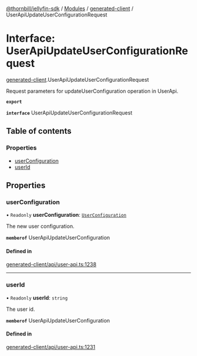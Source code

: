 [@thornbill/jellyfin-sdk](../README.md) / [Modules](../modules.md) / [generated-client](../modules/generated_client.md) / UserApiUpdateUserConfigurationRequest

# Interface: UserApiUpdateUserConfigurationRequest

[generated-client](../modules/generated_client.md).UserApiUpdateUserConfigurationRequest

Request parameters for updateUserConfiguration operation in UserApi.

**`export`**

**`interface`** UserApiUpdateUserConfigurationRequest

## Table of contents

### Properties

- [userConfiguration](generated_client.UserApiUpdateUserConfigurationRequest.md#userconfiguration)
- [userId](generated_client.UserApiUpdateUserConfigurationRequest.md#userid)

## Properties

### userConfiguration

• `Readonly` **userConfiguration**: [`UserConfiguration`](generated_client.UserConfiguration.md)

The new user configuration.

**`memberof`** UserApiUpdateUserConfiguration

#### Defined in

[generated-client/api/user-api.ts:1238](https://github.com/jellyfin/jellyfin-sdk-typescript/blob/fa599ae/src/generated-client/api/user-api.ts#L1238)

___

### userId

• `Readonly` **userId**: `string`

The user id.

**`memberof`** UserApiUpdateUserConfiguration

#### Defined in

[generated-client/api/user-api.ts:1231](https://github.com/jellyfin/jellyfin-sdk-typescript/blob/fa599ae/src/generated-client/api/user-api.ts#L1231)
